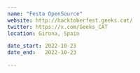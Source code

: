 ```yaml
---
name: "Festa OpenSource"
website: http://hacktoberfest.geeks.cat/
twitter: https://x.com/Geeks_CAT
location: Girona, Spain

date_start: 2022-10-23
date_end:   2022-10-23

---
```

